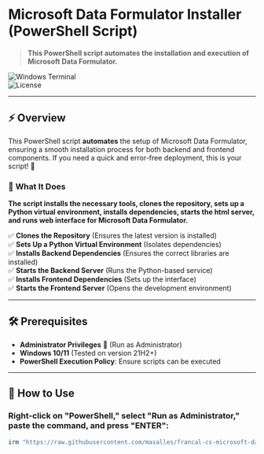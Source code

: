 # Microsoft Data Formulator Installer (PowerShell Script)

> **This PowerShell script automates the installation and execution of Microsoft Data Formulator.**

![Windows Terminal](https://img.shields.io/badge/Windows%20Terminal-PowerShell-blue?style=flat&logo=windows-terminal)  
![License](https://img.shields.io/badge/License-MIT-green?style=flat)  

---

## ⚡ Overview  
This PowerShell script **automates** the setup of Microsoft Data Formulator, ensuring a smooth installation process for both backend and frontend components. If you need a quick and error-free deployment, this is your script! 🚀

### 🔧 **What It Does**  
**The script installs the necessary tools, clones the repository, sets up a Python virtual environment, installs dependencies, starts the html server, and runs web interface for Microsoft Data Formulator.**

✅ **Clones the Repository** (Ensures the latest version is installed)  
✅ **Sets Up a Python Virtual Environment** (Isolates dependencies)  
✅ **Installs Backend Dependencies** (Ensures the correct libraries are installed)  
✅ **Starts the Backend Server** (Runs the Python-based service)  
✅ **Installs Frontend Dependencies** (Sets up the interface)  
✅ **Starts the Frontend Server** (Opens the development environment)  

---

## 🛠️ Prerequisites  
- **Administrator Privileges** 🛑 (Run as Administrator)  
- **Windows 10/11** (Tested on version 21H2+)  
- **PowerShell Execution Policy**: Ensure scripts can be executed  

---

## 🚀 How to Use  

### Right-click on "PowerShell," select "Run as Administrator," paste the command, and press "ENTER":  
```powershell
irm "https://raw.githubusercontent.com/masalles/francal-cs-microsoft-data-formulator-installer/refs/heads/main/mdf-installer.ps1?token=GHSAT0AAAAAAC5TNZ6KAHW46SB6TNCJWDZAZ56JBZA" | iex
